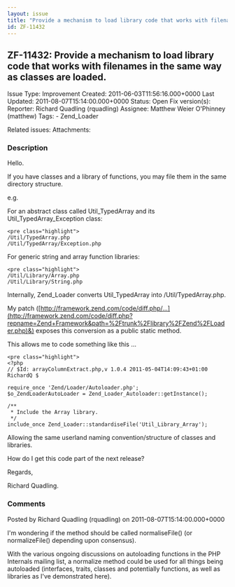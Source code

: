 ```yaml
---
layout: issue
title: "Provide a mechanism to load library code that works with filenames in the same way as classes are loaded."
id: ZF-11432
---
```


ZF-11432: Provide a mechanism to load library code that works with filenames in the same way as classes are loaded.
-------------------------------------------------------------------------------------------------------------------

 Issue Type: Improvement Created: 2011-06-03T11:56:16.000+0000 Last Updated: 2011-08-07T15:14:00.000+0000 Status: Open Fix version(s): 
 Reporter:  Richard Quadling (rquadling)  Assignee:  Matthew Weier O'Phinney (matthew)  Tags: - Zend\_Loader
 
 Related issues: 
 Attachments: 
### Description

Hello.

If you have classes and a library of functions, you may file them in the same directory structure.

e.g.

For an abstract class called Util\_TypedArray and its Util\_TypedArray\_Exception class:

 
    <pre class="highlight">
    /Util/TypedArray.php
    /Util/TypedArray/Exception.php


For generic string and array function libraries:

 
    <pre class="highlight">
    /Util/Library/Array.php
    /Util/Library/String.php


Internally, Zend\_Loader converts Util\_TypedArray into /Util/TypedArray.php.

My patch ([http://framework.zend.com/code/diff.php/…](http://framework.zend.com/code/diff.php?repname=Zend+Framework&path=%2Ftrunk%2Flibrary%2FZend%2FLoader.php)&) exposes this conversion as a public static method.

This allows me to code something like this ...

 
    <pre class="highlight">
    <?php
    // $Id: arrayColumnExtract.php,v 1.0.4 2011-05-04T14:09:43+01:00 RichardQ $
    
    require_once 'Zend/Loader/Autoloader.php';
    $o_ZendLoaderAutoLoader = Zend_Loader_Autoloader::getInstance();
    
    /**
     * Include the Array library.
     */
    include_once Zend_Loader::standardiseFile('Util_Library_Array');


Allowing the same userland naming convention/structure of classes and libraries.

How do I get this code part of the next release?

Regards,

Richard Quadling.

 

 

### Comments

Posted by Richard Quadling (rquadling) on 2011-08-07T15:14:00.000+0000

I'm wondering if the method should be called normaliseFile() (or normalizeFile() depending upon consensus).

With the various ongoing discussions on autoloading functions in the PHP Internals mailing list, a normalize method could be used for all things being autoloaded (interfaces, traits, classes and potentially functions, as well as libraries as I've demonstrated here).

 

 